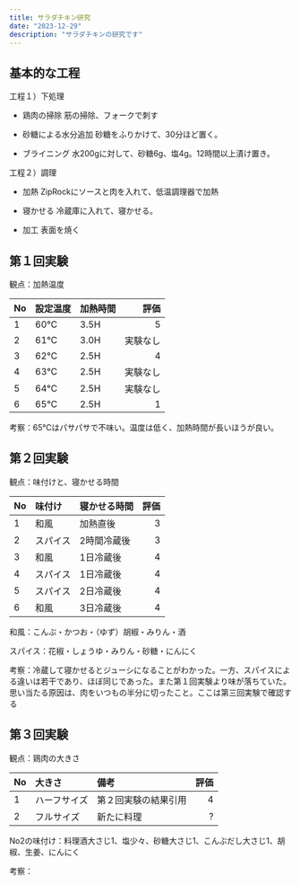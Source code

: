 ```yaml
---
title: サラダチキン研究
date: "2023-12-29"
description: "サラダチキンの研究です"
---
```


## 基本的な工程

工程１）下処理

* 鶏肉の掃除
筋の掃除、フォークで刺す

* 砂糖による水分追加
砂糖をふりかけて、30分ほど置く。

* ブライニング
水200gに対して、砂糖6g、塩4g。12時間以上漬け置き。


工程２）調理

* 加熱
ZipRockにソースと肉を入れて、低温調理器で加熱

* 寝かせる
冷蔵庫に入れて、寝かせる。

* 加工
表面を焼く


## 第１回実験

観点：加熱温度

|No|設定温度|加熱時間|評価|
|:--|:--|:--|--:|
|1|60℃|3.5H|5|
|2|61℃|3.0H|実験なし|
|3|62℃|2.5H|4|
|4|63℃|2.5H|実験なし|
|5|64℃|2.5H|実験なし|
|6|65℃|2.5H|1|

考察：65℃はパサパサで不味い。温度は低く、加熱時間が長いほうが良い。


## 第２回実験

観点：味付けと、寝かせる時間

|No|味付け|寝かせる時間|評価|
|:--|:--|:--|--:|
|1|和風|加熱直後|3|
|2|スパイス|2時間冷蔵後|3|
|3|和風|1日冷蔵後|4|
|4|スパイス|1日冷蔵後|4|
|5|スパイス|2日冷蔵後|4|
|6|和風|3日冷蔵後|4|

和風：こんぶ・かつお・（ゆず）胡椒・みりん・酒

スパイス：花椒・しょうゆ・みりん・砂糖・にんにく

考察：冷蔵して寝かせるとジューシになることがわかった。一方、スパイスによる違いは若干であり、ほぼ同じであった。また第１回実験より味が落ちていた。思い当たる原因は、肉をいつもの半分に切ったこと。ここは第三回実験で確認する

## 第３回実験

観点：鶏肉の大きさ

|No|大きさ|備考|評価|
|:--|:--|:--|--:|
|1|ハーフサイズ|第２回実験の結果引用|4|
|2|フルサイズ|新たに料理|?|

No2の味付け：料理酒大さじ1、塩少々、砂糖大さじ1、こんぶだし大さじ1、胡椒、生姜、にんにく

考察：